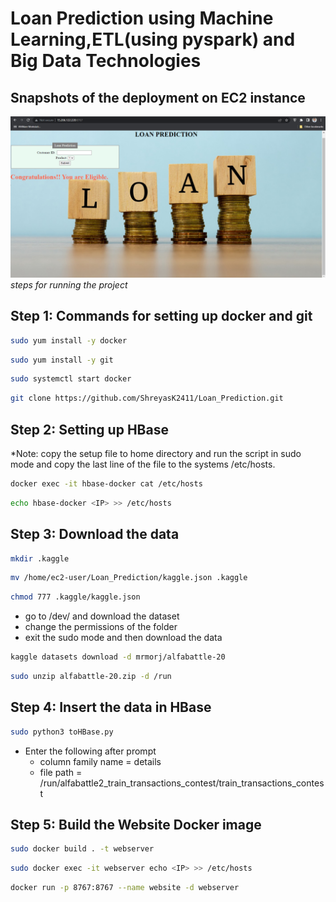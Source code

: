 # Loan Prediction using Machine Learning,ETL(using pyspark) and Big Data Technologies
## Snapshots of the deployment on EC2 instance
![alt insert](https://github.com/ShreyasK2411/Loan_Prediction/blob/fe422b0b1aad9ea190658fa73c46951c50dee0a1/images/snapshot1.png?raw=true)
*steps for running the project*
## Step 1: Commands for setting up docker and git
```bash
sudo yum install -y docker
```
```bash
sudo yum install -y git
```
```bash
sudo systemctl start docker
```
```bash
git clone https://github.com/ShreyasK2411/Loan_Prediction.git
```

## Step 2: Setting up HBase
*Note: copy the setup file to home directory and run the script in sudo mode and copy the last line of the file to the systems /etc/hosts.
```bash
docker exec -it hbase-docker cat /etc/hosts
```
```bash
echo hbase-docker <IP> >> /etc/hosts
```

## Step 3: Download the data
```bash
mkdir .kaggle
```
```bash
mv /home/ec2-user/Loan_Prediction/kaggle.json .kaggle
```
```bash
chmod 777 .kaggle/kaggle.json
```
- go to /dev/ and download the dataset
- change the permissions of the folder
- exit the sudo mode and then download the data
```bash
kaggle datasets download -d mrmorj/alfabattle-20
```
```bash
sudo unzip alfabattle-20.zip -d /run
```

## Step 4: Insert the data in HBase
```bash
sudo python3 toHBase.py
```
- Enter the following after prompt
  - column family name = details
  - file path = /run/alfabattle2_train_transactions_contest/train_transactions_contest

## Step 5: Build the Website Docker image
```bash
sudo docker build . -t webserver
```
```bash
sudo docker exec -it webserver echo <IP> >> /etc/hosts
```
```bash
docker run -p 8767:8767 --name website -d webserver
```
